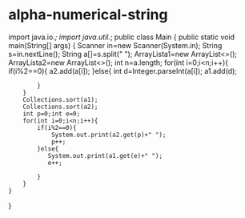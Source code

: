 # alpha-numerical-string
import java.io.*;
import java.util.*;
public class Main
{
	public static void main(String[] args) {
	    Scanner in=new Scanner(System.in);
		String s=in.nextLine();
		String a[]=s.split(" ");
		ArrayList<Integer>a1=new ArrayList<>();
		ArrayList<String>a2=new ArrayList<>();
		int n=a.length;
		for(int i=0;i<n;i++){
		    if(i%2==0){
		        a2.add(a[i]);
		    }else{
		        int d=Integer.parseInt(a[i]);
		        a1.add(d);
		        
		    }
		}
		Collections.sort(a1);
		Collections.sort(a2);
		int p=0;int e=0;
		for(int i=0;i<n;i++){
		    if(i%2==0){
		        System.out.print(a2.get(p)+" ");
		        p++;
		    }else{
		       System.out.print(a1.get(e)+" ");
		       e++;
		        
		    }
		}
	}
}
